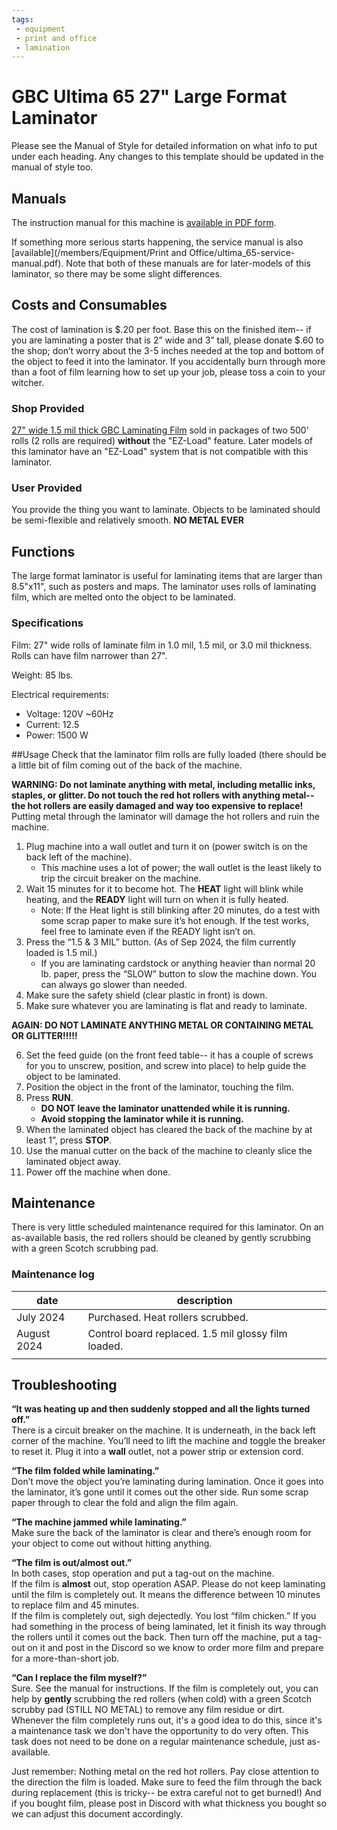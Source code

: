 ```yaml
---
tags:
 - equipment
 - print and office
 - lamination
---
```

# GBC Ultima 65 27" Large Format Laminator
Please see the Manual of Style for detailed information on what info to put under each heading.
Any changes to this template should be updated in the manual of style too.

## Manuals 

The instruction manual for this machine is [available in PDF form](/members/Equipment/Print%20and%20Office/gbc_ultima_65_user_manual.pdf). 

If something more serious starts happening, the service manual is also [available](/members/Equipment/Print and Office/ultima_65-service-manual.pdf). Note that both of these manuals are for later-models of this laminator, so there may be some slight differences.

## Costs and Consumables 
The cost of lamination is $.20 per foot. Base this on the finished item-- if you are laminating a poster that is 2” wide and 3” tall, please donate $.60 to the shop; don’t worry about the 3-5 inches needed at the top and bottom of the object to feed it into the laminator. If you accidentally burn through more than a foot of film learning how to set up your job, please toss a coin to your witcher.

### Shop Provided
[27" wide 1.5 mil thick GBC Laminating Film](https://www.amazon.com/gp/product/B0006BB7X2/) sold in packages of two 500' rolls (2 rolls are required) **without** the "EZ-Load" feature. Later models of this laminator have an "EZ-Load" system that is not compatible with this laminator.

### User Provided
You provide the thing you want to laminate. Objects to be laminated should be semi-flexible and relatively smooth. **NO METAL EVER**

## Functions
The large format laminator is useful for laminating items that are larger than 8.5"x11", such as posters and maps. The laminator uses rolls of laminating film, which are melted onto the object to be laminated.

### Specifications
Film: 27" wide rolls of laminate film in 1.0 mil, 1.5 mil, or 3.0 mil thickness. Rolls can have film narrower than 27".

Weight: 85 lbs.

Electrical requirements: 
 - Voltage: 120V ~60Hz
 - Current: 12.5
 - Power: 1500 W

##Usage
Check that the laminator film rolls are fully loaded (there should be a little bit of film coming out of the back of the machine.  

**WARNING: Do not laminate anything with metal, including metallic inks, staples, or glitter. Do not touch the red hot rollers with anything metal-- the hot rollers are easily damaged and way too expensive to replace\!** Putting metal through the laminator will damage the hot rollers and ruin the machine.

1. Plug machine into a wall outlet and turn it on (power switch is on the back left of the machine).   
   - This machine uses a lot of power; the wall outlet is the least likely to trip the circuit breaker on the machine.  
2. Wait 15 minutes for it to become hot. The **HEAT** light will blink while heating, and the **READY** light will turn on when it is fully heated.  
   - Note: If the Heat light is still blinking after 20 minutes, do a test with some scrap paper to make sure it’s hot enough.  If the test works, feel free to laminate even if the READY light isn’t on.  
3. Press the “1.5 & 3 MIL” button. (As of Sep 2024, the film currently loaded is 1.5 mil.)  
   - If you are laminating cardstock or anything heavier than normal 20 lb. paper, press the “SLOW” button to slow the machine down. You can always go slower than needed.  
4. Make sure the safety shield (clear plastic in front) is down.  
5. Make sure whatever you are laminating is flat and ready to laminate.

**AGAIN: DO NOT LAMINATE ANYTHING METAL OR CONTAINING METAL OR GLITTER\!\!\!\!\!**

6. Set the feed guide (on the front feed table-- it has a couple of screws for you to unscrew, position, and screw into place) to help guide the object to be laminated.  
7. Position the object in the front of the laminator, touching the film.  
8. Press **RUN**.  
   - **DO NOT leave the laminator unattended while it is running.**   
   - **Avoid stopping the laminator while it is running.**  
9. When the laminated object has cleared the back of the machine by at least 1”, press **STOP**.
10. Use the manual cutter on the back of the machine to cleanly slice the laminated object away.  
11. Power off the machine when done.

## Maintenance
There is very little scheduled maintenance required for this laminator. On an as-available basis, the red rollers should be cleaned by gently scrubbing with a green Scotch scrubbing pad.

### Maintenance log

| date            | description                                        |
|-----------------|----------------------------------------------------|
| July 2024       | Purchased. Heat rollers scrubbed.                  |
| August 2024     | Control board replaced. 1.5 mil glossy film loaded.|
|                 |                                                    |

## Troubleshooting

**“It was heating up and then suddenly stopped and all the lights turned off.”**  
There is a circuit breaker on the machine. It is underneath, in the back left corner of the machine. You’ll need to lift the machine and toggle the breaker to reset it. Plug it into a **wall** outlet, not a power strip or extension cord.  

**“The film folded while laminating.”**  
Don’t move the object you’re laminating during lamination. Once it goes into the laminator, it’s gone until it comes out the other side.  Run some scrap paper through to clear the fold and align the film again.

**“The machine jammed while laminating.”**  
Make sure the back of the laminator is clear and there’s enough room for your object to come out without hitting anything.  

**“The film is out/almost out.”**  
In both cases, stop operation and put a tag-out on the machine.  
If the film is **almost** out, stop operation ASAP. Please do not keep laminating until the film is completely out. It means the difference between 10 minutes to replace film and 45 minutes.  
If the film is completely out, sigh dejectedly. You lost “film chicken.” If you had something in the process of being laminated, let it finish its way through the rollers until it comes out the back. Then turn off the machine, put a tag-out on it and post in the Discord so we know to order more film and prepare for a more-than-short job. 

**“Can I replace the film myself?”**  
Sure. See the manual for instructions. If the film is completely out, you can help by **gently** scrubbing the red rollers (when cold) with a green Scotch scrubby pad (STILL NO METAL) to remove any film residue or dirt. Whenever the film completely runs out, it's a good idea to do this, since it's a maintenance task we don't have the opportunity to do very often. This task does not need to be done on a regular maintenance schedule, just as-available.

Just remember: Nothing metal on the red hot rollers. Pay close attention to the direction the film is loaded. Make sure to feed the film through the back during replacement (this is tricky-- be extra careful not to get burned\!) And if you bought film, please post in Discord with what thickness you bought so we can adjust this document accordingly. 
